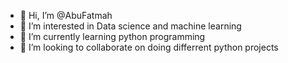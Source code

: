 - 👋 Hi, I’m @AbuFatmah
- 👀 I’m interested in Data science and machine learning
- 🌱 I’m currently learning python programming
- 💞️ I’m looking to collaborate on doing differrent python projects

<!---
AbuFatmah/AbuFatmah is a ✨ special ✨ repository because its `README.md` (this file) appears on your GitHub profile.
You can click the Preview link to take a look at your changes.
--->
